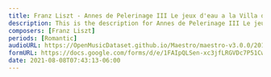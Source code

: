 ```yaml
---
title: Franz Liszt - Annes de Pelerinage III Le jeux d'eau a la Villa d'Este (1)
description: This is the description for Annes de Pelerinage III Le jeux d'eau a la Villa d'Este by Franz Liszt
composers: [Franz Liszt]
periods: [Romantic]
audioURL: https://OpenMusicDataset.github.io/Maestro/maestro-v3.0.0/2011/MIDI-Unprocessed_17_R2_2011_MID--AUDIO_R2-D5_03_Track03_wav.midi
formURL: https://docs.google.com/forms/d/e/1FAIpQLSen-xc3jfLRGVDc7P51CwXO4JjrZfaiCEkEBf4eXmI7o26REA/viewform
date: 2021-08-08T07:43:13-06:00
---
```

